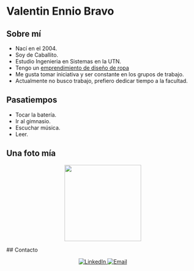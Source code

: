 # Valentin Ennio Bravo
## Sobre mí
- Nací en el 2004.
- Soy de Caballito.
- Estudio Ingenieria en Sistemas en la UTN.
- Tengo un [emprendimiento de diseño de ropa](https://es.fiverr.com/valenennio/create-an-incredible-tshirt-or-hoodie-streetwear-design)
- Me gusta tomar iniciativa y ser constante en los grupos de trabajo.
- Actualmente no busco trabajo, prefiero dedicar tiempo a la facultad.
## Pasatiempos
- Tocar la batería.
- Ir al gimnasio.
- Escuchar música.
- Leer.
## Una foto mía
<p align=center>
  <image src = "https://github.com/pdepviernestm/2024-presentacion-VEBravo/assets/146397261/06146798-4b88-4448-a4de-d3b1b0b673a3" height=auto width=200px>
</p>
## Contacto
<p align="center">
  <a href="https://www.linkedin.com/in/bravovalentinennio/">
    <img src="https://img.shields.io/badge/-LinkedIn-blue?style=for-the-badge&logo=linkedin" alt="LinkedIn">
  </a>
  <a href="mailto:valentinenniob@gmail.com">
    <img src="https://img.shields.io/badge/-Email-red?style=for-the-badge&logo=gmail" alt="Email">
  </a>
</p>
